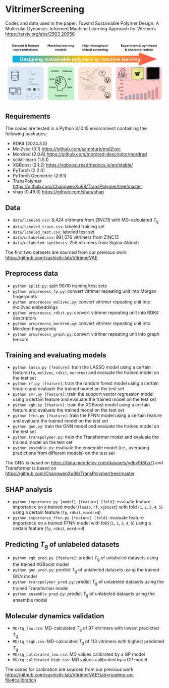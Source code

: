 # VitrimerScreening
Codes and data used in the paper: Toward Sustainable Polymer Design: A Molecular Dynamics-Informed Machine Learning Approach for Vitrimers https://arxiv.org/abs/2503.20956
 
 <img src="overview.png">

## Requirements
The codes are tested in a Python 3.10.15 environment containing the following packages:
 - RDKit (2024.3.5)
 - Mol2vec (0.1) https://github.com/samoturk/mol2vec
 - Mordred (2.0.6) https://github.com/mordred-descriptor/mordred
 - scikit-learn (1.5.1)
 - XGBoost (2.1.2) https://xgboost.readthedocs.io/en/stable/
 - PyTorch (2.2.0)
 - PyTorch Geometric (2.6.1)
 - TransPolymer https://github.com/ChangwenXu98/TransPolymer/tree/master
 - shap (0.46.0) https://github.com/shap/shap

## Data
 - `data/labeled.csv`: 8,424 vitrimers from ZINC15 with MD-calculated *T*<sub>g</sub>
 - `data/labeled_train.csv`: labeled training set
 - `data/labeled_test.csv`: labeled test set
 - `data/unlabeled.csv`: 991,576 vitrimers from ZINC15
 - `data/unlabeled_synthesis`: 259 vitrimers from Sigma-Aldrich

The first two datasets are sourced from our previous work https://github.com/vashisth-lab/VitrimerVAE

## Preprocess data
 - `python split.py`: split 90/10 training/test sets
 - `python proprecess_fp.py`: convert vitrimer repeating unit into Morgan fingerprints
 - `python proprecess_mol2vec.py`: convert vitrimer repeating unit into mol2vec embeddings
 - `python proprecess_rdkit.py`: convert vitrimer repeating unit into RDKit descriptors
 - `python proprecess_mordred.py`: convert vitrimer repeating unit into Mordred fingerprints
 - `python proprecess_graph.py`: convert vitrimer repeating unit into graph tensors

## Training and evaluating models
 - `python lasso.py [feature]`: train the LASSO model using a certain feature (`fp`, `mol2vec`, `rdkit`, `mordred`) and evaluate the trained model on the test set
 - `python rf.py [feature]`: train the random forest model using a certain feature and evaluate the trained model on the test set
 - `python svr.py [feature]`: train the support vector regression model using a certain feature and evaluate the trained model on the test set
 - `python xgb.py [feature]`: train the XGBoost model using a certain feature and evaluate the trained model on the test set
 - `python ffnn.py [feature]`: train the FFNN model using a certain feature and evaluate the trained model on the test set
 - `python gnn.py`: train the GNN model and evaluate the trained model on the test set
 - `python transpolymer.py`: train the Transformer model and evaluate the trained model on the test set
 - `python ensemble.py`: evaluate the ensemble model (i.e., averaging predictions from different models) on the test set

The GNN is based on https://data.mendeley.com/datasets/ydbv9t8fzr/1 and Transformer is based on https://github.com/ChangwenXu98/TransPolymer/tree/master

## SHAP analysis
 - `python importance.py [model] [feature] [fold]`: evaluate feature importance on a trained model (`lasso`, `rf`, `xgboost`) with fold (`1`, `2`, `3`, `4`, `5`) using a certain feature (`fp`, `rdkit`, `mordred`)
 - `python importance_ffnn.py [feature] [fold]`: evaluate feature importance on a trained FFNN model with fold (`1`, `2`, `3`, `4`, `5`) using a certain feature (`fp`, `rdkit`, `mordred`)

## Predicting *T*<sub>g</sub> of unlabeled datasets
 - `python xgb_pred.py [feature]`: predict *T*<sub>g</sub> of unlabeled datasets using the trained XGBoost model
 - `python gnn_pred.py`: predict *T*<sub>g</sub> of unlabeled datasets using the trained GNN model
 - `python transpolymer_pred.py`: predict *T*<sub>g</sub> of unlabeled datasets using the trained Transformer model
 - `python ensemble_pred.py`: predict *T*<sub>g</sub> of unlabeled datasets using the ensemble model

## Molecular dynamics validation
 - `MD/tg_low.csv`: MD-calculated *T*<sub>g</sub> of 97 vitrimers with lowest predicted *T*<sub>g</sub>
 - `MD/tg_high.csv`: MD-calculated *T*<sub>g</sub> of 113 vitrimers with highest predicted *T*<sub>g</sub>
 - `MD/tg_calibrated_low.csv`: MD values calibrated by a GP model
 - `MD/tg_calibrated_high.csv`: MD values calibrated by a GP model
 
The codes for calibration are sourced from our previous work https://github.com/vashisth-lab/VitrimerVAE?tab=readme-ov-file#calibration
